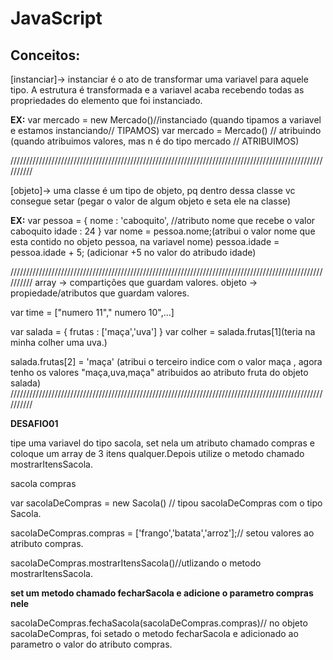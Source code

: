 # JavaScript 

## Conceitos:

[instanciar]-> instanciar é o ato de transformar uma variavel para aquele tipo. A estrutura é transformada e a variavel acaba recebendo todas as propriedades do elemento que foi instanciado. 

**EX:**
var mercado = new Mercado()//instanciado (quando tipamos a variavel e estamos instanciando// TIPAMOS) 
var mercado = Mercado() // atribuindo (quando atribuimos valores, mas n é do tipo mercado // ATRIBUIMOS)

//////////////////////////////////////////////////////////////////////////////////////////////////////////

[objeto]-> uma classe é um tipo de objeto, pq dentro dessa classe vc consegue setar (pegar o valor de algum objeto e seta ele na classe)

**EX:**
var pessoa = {
    nome : 'caboquito', //atributo nome que recebe o valor caboquito
    idade : 24 
}
var nome = pessoa.nome;(atribui o valor nome que esta contido no objeto pessoa, na variavel nome)
pessoa.idade = pessoa.idade + 5; (adicionar +5 no valor do atribudo idade)

//////////////////////////////////////////////////////////////////////////////////////////////////////////
array -> compartições que guardam valores.
objeto -> propiedade/atributos que guardam valores.

var time = ["numero 11"," numero 10",...]

var salada = {
    frutas : ['maça','uva']
}
var colher = salada.frutas[1](teria na minha colher uma uva.)

salada.frutas[2] = 'maça' (atribui o terceiro indice com o valor maça , agora tenho os valores "maça,uva,maça" atribuidos ao atributo fruta do objeto salada)
//////////////////////////////////////////////////////////////////////////////////////////////////////////

**DESAFIO01**

tipe uma variavel do tipo sacola, set nela um atributo chamado compras e coloque um array de 3 itens qualquer.Depois utilize o metodo chamado mostrarItensSacola.

sacola compras

var sacolaDeCompras = new Sacola() // tipou sacolaDeCompras com o tipo Sacola.

 sacolaDeCompras.compras = ['frango','batata','arroz'];// setou valores ao atributo compras.

 sacolaDeCompras.mostrarItensSacola()//utlizando o metodo mostrarItensSacola.

**set um metodo chamado fecharSacola e adicione o parametro compras nele**

sacolaDeCompras.fechaSacola(sacolaDeCompras.compras)// no objeto sacolaDeCompras, foi setado o metodo fecharSacola e adicionado ao parametro o valor do atributo compras.
